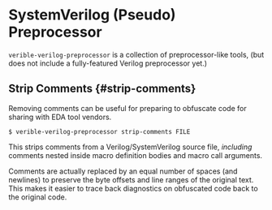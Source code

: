 # SystemVerilog (Pseudo) Preprocessor

<!--*
freshness: { owner: 'fangism' reviewed: '2020-10-04' }
*-->

`verible-verilog-preprocessor` is a collection of preprocessor-like tools, (but
does not include a fully-featured Verilog preprocessor yet.)

## Strip Comments {#strip-comments}

Removing comments can be useful for preparing to obfuscate code for sharing with
EDA tool vendors.

```shell
$ verible-verilog-preprocessor strip-comments FILE
```

This strips comments from a Verilog/SystemVerilog source file, _including_
comments nested inside macro definition bodies and macro call arguments.

Comments are actually replaced by an equal number of spaces (and newlines) to
preserve the byte offsets and line ranges of the original text. This makes it
easier to trace back diagnostics on obfuscated code back to the original code.

